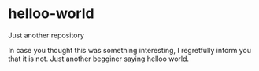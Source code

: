 # helloo-world
Just another repository

In case you thought this was something interesting, I regretfully inform you that it is not. 
Just another begginer saying helloo world.
